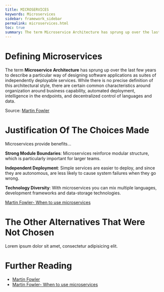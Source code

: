 ```yaml
---
title: MICROSERVICES
keywords: Microservices
sidebar: framework_sidebar
permalink: microservices.html
toc: true
summary: The term Microservice Architecture has sprung up over the last few years to describe a particular way of designing software applications as suites of independently deployable services. While there is no precise definition of this architectural style, there are certain common characteristics around organization around business capability, automated deployment, intelligence in the endpoints, and decentralized control of languages and data.
---
```


# Defining Microservices
The term **Microservice Architecture** has sprung up over the last few years to describe a particular way of designing software applications as suites of independently deployable services. While there is no precise definition of this architectural style, there are certain common characteristics around organization around business capability, automated deployment, intelligence in the endpoints, and decentralized control of languages and data.

Source: [Martin Fowler](http://martinfowler.com/articles/microservices.html)

# Justification Of The Choices Made
Microservices provide benefits…

**Strong Module Boundaries**: Microservices reinforce modular structure, which is particularly important for larger teams.


**Independent Deployment**: Simple services are easier to deploy, and since they are autonomous, are less likely to cause system failures when they go wrong.


**Technology Diversity**: With microservices you can mix multiple languages, development frameworks and data-storage technologies.

[Martin Fowler- When to use microservices](http://martinfowler.com/microservices/#when)

# The Other Alternatives That Were Not Chosen
Lorem ipsum dolor sit amet, consectetur adipisicing elit.

# Further Reading
* [Martin Fowler](http://martinfowler.com/articles/microservices.html)
* [Martin Fowler- When to use microservices](http://martinfowler.com/microservices/#when)
